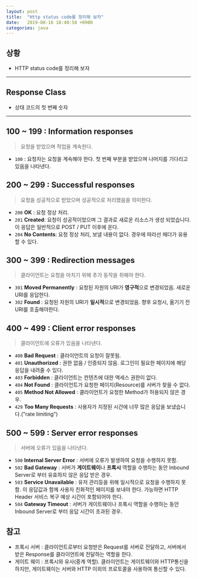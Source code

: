 ```yaml
---
layout: post
title:  "Http status code를 정리해 보자"
date:   2019-08-16 18:40:58 +0900
categories: java
---
```


## 상황

  * HTTP status code를 정리해 보자

* * *

## Response Class

   * 상태 코드의 첫 번째 숫자

* * *
   
## 100 ~ 199 : Information responses

   > 요청을 받았으며 작업을 계속한다.
   
   - `100` : 요청자는 요청을 계속해야 한다. 첫 번째 부분을 받았으며 나머지를 기다리고 있음을 나타낸다.
   
## 200 ~ 299 : Successful responses
   
   > 요청을 성공적으로 받았으며 성공적으로 처리했음을 의미한다.
   
   - `200` **OK** : 요청 정상 처리.
   - `201` **Created**: 요청이 성공적이었으며 그 결과로 새로운 리소스가 생성 되었습니다. 이 응답은 일반적으로 POST / PUT 이후에 온다.
   - `204` **No Contents**: 요청 정상 처리, 보낼 내용이 없다. 경우에 따라선 헤더가 유용할 수 있다.

## 300 ~ 399 : Redirection messages

   > 클라이언트는 요청을 마치기 위해 추가 동작을 취해야 한다.
   
   - `301` **Moved Permanently** : 요청된 자원의 URI가 **영구적**으로 변경되었음. 새로운 URI를 응답한다.
   - `302` **Found** : 요청된 자원의 URI가 **일시적**으로 변경되었음. 향후 요청시, 옮기기 전 URI를 호출해야한다.  

## 400 ~ 499 : Client error responses
   
   > 클라이언트에 오류가 있음을 나타낸다.
   
   - `400` **Bad Request** : 클라이언트의 요청이 잘못됨.
   - `401` **Unauthorized** : 권한 없음 / 인증되지 않음. 로그인이 필요한 페이지에 해당 응답을 내려줄 수 있다.  
   - `403` **Forbidden** : 클라이언트는 컨텐츠에 대한 액세스 권한이 없다.
   - `404` **Not Found** : 클라이언트가 요청한 페이지(Resource)를 서버가 찾을 수 없다.
   - `405` **Method Not Allowed** : 클라이언트가 요청한 Method가 허용되지 않은 경우.
   - `429` **Too Many Requests** : 사용자가 지정된 시간에 너무 많은 응답을 보냈습니다.("rate limiting") 
## 500 ~ 599 : Server error responses

   > 서버에 오류가 있음을 나타낸다.
    
   - `500` **Internal Server Error** : 서버에 오류가 발생하여 요청을 수행하지 못함.
   - `502` **Bad Gateway** : 서버가 **게이트웨이**나 **프록시** 역할을 수행하는 동안 Inbound Server로 부터 유효하지 않은 응답 받은 경우.
   - `503` **Service Unavailable** : 유저 관리등을 위해 일시적으로 요청을 수행하지 못함. 이 응답값과 함께 사용자 친화적인 페이지를 보내야 한다. 가능하면 HTTP Header 서비스 복구 예상 시간이 포함되어야 한다.
   - `504` **Gateway Timeout** : 서버가 게이트웨이나 프록시 역할을 수행하는 동안 Inbound Server로 부터 응답 시간이 초과된 경우. 

## 참고

   - 프록시 서버 : 클라이언트로부터 요청받은 Request를 서버로 전달하고, 서버에서 받은 Response를 클라이언트에 전달하는 역할을 한다.
   - 게이트 웨이 : 프록시와 유사(중계 역할). 클라이언트는 게이트웨이와 HTTP통신을 하지만, 게이트웨이는 서버와 HTTP 이외의 프로토콜을 사용하여 통신할 수 있다. 
                      
                     